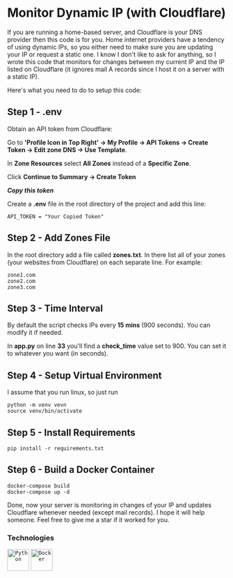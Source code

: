 # Monitor Dynamic IP (with Cloudflare)

If you are running a home-based server, and Cloudflare is your DNS provider then this code is for you. Home internet providers have a tendency of using dynamic IPs, so you either need to make sure you are updating your IP or request a static one. I know I don't like to ask for anything, so I wrote this code that monitors for changes between my current IP and the IP listed on Cloudflare (it ignores mail A records since I host it on a server with a static IP). 

Here's what you need to do to setup this code:

## Step 1 - .env

Obtain an API token from Cloudflare:

Go to **'Profile Icon in Top Right' -> My Profile -> API Tokens -> Create Token -> Edit zone DNS -> Use Template**.

In **Zone Resources** select **All Zones** instead of a **Specific Zone**.

Click **Continue to Summary -> Create Token**

***Copy this token***

Create a **.env** file in the root directory of the project and add this line:

```
API_TOKEN = "Your Copied Token"
```

## Step 2 - Add Zones File

In the root directory add a file called **zones.txt**. In there list all of your zones (your websites from Cloudflare) on each separate line. For example:

```
zone1.com
zone2.com
zone3.com
```

## Step 3 - Time Interval

By default the script checks IPs every **15 mins** (900 seconds). You can modify it if needed.

In **app.py** on line **33** you'll find a **check_time** value set to 900. You can set it to whatever you want (in seconds).

## Step 4 - Setup Virtual Environment

I assume that you run linux, so just run

```
python -m venv vevn
source venv/bin/activate
```

## Step 5 - Install Requirements

```
pip install -r requirements.txt
```

## Step 6 - Build a Docker Container

```
docker-compose build
docker-compose up -d
```

Done, now your server is monitoring in changes of your IP and updates Cloudflare whenever needed (except mail records). I hope it will help someone. Feel free to give me a star if it worked for you.

### Technologies

<div>
	<code><img width="50" src="https://user-images.githubusercontent.com/25181517/183423507-c056a6f9-1ba8-4312-a350-19bcbc5a8697.png" alt="Python" title="Python"/></code>
  <code><img width="50" src="https://user-images.githubusercontent.com/25181517/117207330-263ba280-adf4-11eb-9b97-0ac5b40bc3be.png" alt="Docker" title="Docker"/></code>
</div>
